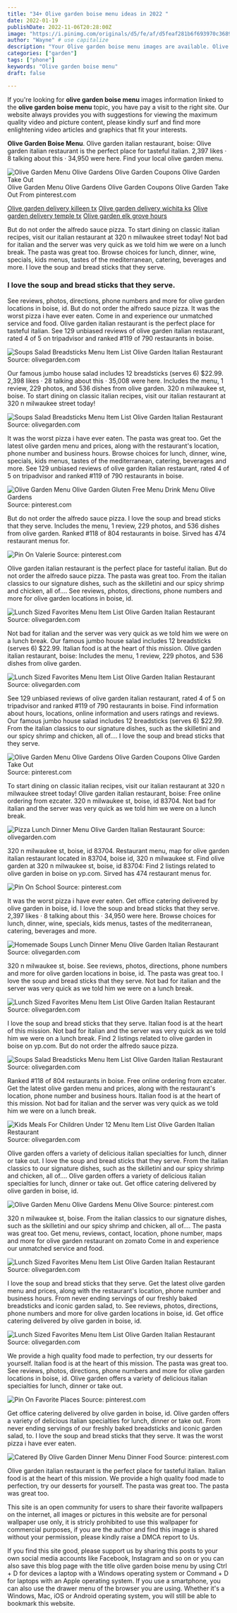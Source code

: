 ```yaml
---
title: "34+ Olive garden boise menu ideas in 2022 "
date: 2022-01-19
publishDate: 2022-11-06T20:28:00Z
image: "https://i.pinimg.com/originals/d5/fe/af/d5feaf281b6f693970c368987e8fdf35.jpg"
author: "Wayne" # use capitalize
description: "Your Olive garden boise menu images are available. Olive garden boise menu are a topic that is being searched for and liked by netizens today. You can Find and Download the Olive garden boise menu files here. Download all free images."
categories: ["garden"]
tags: ["phone"]
keywords: "Olive garden boise menu"
draft: false

---
```


If you're looking for **olive garden boise menu** images information linked to the **olive garden boise menu** topic, you have pay a visit to the right  site.  Our website always  provides you with  suggestions  for viewing  the maximum  quality video and picture  content, please kindly surf and find more enlightening video articles and graphics  that fit your interests.

**Olive Garden Boise Menu**. Olive garden italian restaurant, boise: Olive garden italian restaurant is the perfect place for tasteful italian. 2,397 likes · 8 talking about this · 34,950 were here. Find your local olive garden menu.

![Olive Garden Menu Olive Gardens Olive Garden Coupons Olive Garden Take Out](https://i.pinimg.com/736x/53/3e/23/533e2320132c02bffb26edfa1f1058b6--olive-gardens-menu-olives.jpg "Olive Garden Menu Olive Gardens Olive Garden Coupons Olive Garden Take Out")
Olive Garden Menu Olive Gardens Olive Garden Coupons Olive Garden Take Out From pinterest.com

[Olive garden delivery killeen tx](/olive-garden-delivery-killeen-tx/)
[Olive garden delivery wichita ks](/olive-garden-delivery-wichita-ks/)
[Olive garden delivery temple tx](/olive-garden-delivery-temple-tx/)
[Olive garden elk grove hours](/olive-garden-elk-grove-hours/)

But do not order the alfredo sauce pizza. To start dining on classic italian recipes, visit our italian restaurant at 320 n milwaukee street today! Not bad for italian and the server was very quick as we told him we were on a lunch break. The pasta was great too. Browse choices for lunch, dinner, wine, specials, kids menus, tastes of the mediterranean, catering, beverages and more. I love the soup and bread sticks that they serve.

### I love the soup and bread sticks that they serve.

See reviews, photos, directions, phone numbers and more for olive garden locations in boise, id. But do not order the alfredo sauce pizza. It was the worst pizza i have ever eaten. Come in and experience our unmatched service and food. Olive garden italian restaurant is the perfect place for tasteful italian. See 129 unbiased reviews of olive garden italian restaurant, rated 4 of 5 on tripadvisor and ranked #119 of 790 restaurants in boise.


![Soups Salad Breadsticks Menu Item List Olive Garden Italian Restaurant](https://media.olivegarden.com/en_us/images/product/Dipping-Sauces-dvp-1180X730.jpg "Soups Salad Breadsticks Menu Item List Olive Garden Italian Restaurant")
Source: olivegarden.com

Our famous jumbo house salad includes 12 breadsticks (serves 6) $22.99. 2,398 likes · 28 talking about this · 35,008 were here. Includes the menu, 1 review, 229 photos, and 536 dishes from olive garden. 320 n milwaukee st, boise. To start dining on classic italian recipes, visit our italian restaurant at 320 n milwaukee street today!

![Soups Salad Breadsticks Menu Item List Olive Garden Italian Restaurant](https://media.olivegarden.com/en_us/images/product/SoupSaladSticksToGo-gv-590X365.jpg "Soups Salad Breadsticks Menu Item List Olive Garden Italian Restaurant")
Source: olivegarden.com

It was the worst pizza i have ever eaten. The pasta was great too. Get the latest olive garden menu and prices, along with the restaurant&#039;s location, phone number and business hours. Browse choices for lunch, dinner, wine, specials, kids menus, tastes of the mediterranean, catering, beverages and more. See 129 unbiased reviews of olive garden italian restaurant, rated 4 of 5 on tripadvisor and ranked #119 of 790 restaurants in boise.

![Olive Garden Menu Olive Garden Gluten Free Menu Drink Menu Olive Gardens](https://i.pinimg.com/originals/fc/d3/b0/fcd3b035c93b474b43cdfd7ed9a20049.jpg "Olive Garden Menu Olive Garden Gluten Free Menu Drink Menu Olive Gardens")
Source: pinterest.com

But do not order the alfredo sauce pizza. I love the soup and bread sticks that they serve. Includes the menu, 1 review, 229 photos, and 536 dishes from olive garden. Ranked #118 of 804 restaurants in boise. Sirved has 474 restaurant menus for.

![Pin On Valerie](https://i.pinimg.com/736x/52/5e/60/525e60bfaab06f42f54628492705c683.jpg "Pin On Valerie")
Source: pinterest.com

Olive garden italian restaurant is the perfect place for tasteful italian. But do not order the alfredo sauce pizza. The pasta was great too. From the italian classics to our signature dishes, such as the skilletini and our spicy shrimp and chicken, all of…. See reviews, photos, directions, phone numbers and more for olive garden locations in boise, id.

![Lunch Sized Favorites Menu Item List Olive Garden Italian Restaurant](https://media.olivegarden.com/en_us/images/product/og-chicken-parmigiana-lunch-dpv-590x365.jpg "Lunch Sized Favorites Menu Item List Olive Garden Italian Restaurant")
Source: olivegarden.com

Not bad for italian and the server was very quick as we told him we were on a lunch break. Our famous jumbo house salad includes 12 breadsticks (serves 6) $22.99. Italian food is at the heart of this mission. Olive garden italian restaurant, boise: Includes the menu, 1 review, 229 photos, and 536 dishes from olive garden.

![Lunch Sized Favorites Menu Item List Olive Garden Italian Restaurant](https://media.olivegarden.com/en_us/images/product/Five-Cheese-Ziti-Lunch-gv-590x365.jpg "Lunch Sized Favorites Menu Item List Olive Garden Italian Restaurant")
Source: olivegarden.com

See 129 unbiased reviews of olive garden italian restaurant, rated 4 of 5 on tripadvisor and ranked #119 of 790 restaurants in boise. Find information about hours, locations, online information and users ratings and reviews. Our famous jumbo house salad includes 12 breadsticks (serves 6) $22.99. From the italian classics to our signature dishes, such as the skilletini and our spicy shrimp and chicken, all of…. I love the soup and bread sticks that they serve.

![Olive Garden Menu Olive Gardens Olive Garden Coupons Olive Garden Take Out](https://i.pinimg.com/736x/53/3e/23/533e2320132c02bffb26edfa1f1058b6--olive-gardens-menu-olives.jpg "Olive Garden Menu Olive Gardens Olive Garden Coupons Olive Garden Take Out")
Source: pinterest.com

To start dining on classic italian recipes, visit our italian restaurant at 320 n milwaukee street today! Olive garden italian restaurant, boise: Free online ordering from ezcater. 320 n milwaukee st, boise, id 83704. Not bad for italian and the server was very quick as we told him we were on a lunch break.

![Pizza Lunch Dinner Menu Olive Garden Italian Restaurant](https://media.olivegarden.com/en_us/images/product/Kids-Meals-Pizza-dpv-1180x730.jpg "Pizza Lunch Dinner Menu Olive Garden Italian Restaurant")
Source: olivegarden.com

320 n milwaukee st, boise, id 83704. Restaurant menu, map for olive garden italian restaurant located in 83704, boise id, 320 n milwaukee st. Find olive garden at 320 n milwaukee st, boise, id 83704: Find 2 listings related to olive garden in boise on yp.com. Sirved has 474 restaurant menus for.

![Pin On School](https://i.pinimg.com/474x/fd/5e/fc/fd5efca0be3b1f67c61f361752ff789e.jpg "Pin On School")
Source: pinterest.com

It was the worst pizza i have ever eaten. Get office catering delivered by olive garden in boise, id. I love the soup and bread sticks that they serve. 2,397 likes · 8 talking about this · 34,950 were here. Browse choices for lunch, dinner, wine, specials, kids menus, tastes of the mediterranean, catering, beverages and more.

![Homemade Soups Lunch Dinner Menu Olive Garden Italian Restaurant](https://media.olivegarden.com/en_us/images/product/soup-array-dpv-590x365.jpg "Homemade Soups Lunch Dinner Menu Olive Garden Italian Restaurant")
Source: olivegarden.com

320 n milwaukee st, boise. See reviews, photos, directions, phone numbers and more for olive garden locations in boise, id. The pasta was great too. I love the soup and bread sticks that they serve. Not bad for italian and the server was very quick as we told him we were on a lunch break.

![Lunch Sized Favorites Menu Item List Olive Garden Italian Restaurant](https://media.olivegarden.com/en_us/images/product/Lunch_ShrimpScampi_GV.jpg "Lunch Sized Favorites Menu Item List Olive Garden Italian Restaurant")
Source: olivegarden.com

I love the soup and bread sticks that they serve. Italian food is at the heart of this mission. Not bad for italian and the server was very quick as we told him we were on a lunch break. Find 2 listings related to olive garden in boise on yp.com. But do not order the alfredo sauce pizza.

![Soups Salad Breadsticks Menu Item List Olive Garden Italian Restaurant](https://media.olivegarden.com/en_us/images/product/d-olive-garden-salad-dpv.jpg "Soups Salad Breadsticks Menu Item List Olive Garden Italian Restaurant")
Source: olivegarden.com

Ranked #118 of 804 restaurants in boise. Free online ordering from ezcater. Get the latest olive garden menu and prices, along with the restaurant&#039;s location, phone number and business hours. Italian food is at the heart of this mission. Not bad for italian and the server was very quick as we told him we were on a lunch break.

![Kids Meals For Children Under 12 Menu Item List Olive Garden Italian Restaurant](https://media.olivegarden.com/en_us/images/product/Kids-Meals-Spag-Meatsauce-gv-590x365.jpg "Kids Meals For Children Under 12 Menu Item List Olive Garden Italian Restaurant")
Source: olivegarden.com

Olive garden offers a variety of delicious italian specialties for lunch, dinner or take out. I love the soup and bread sticks that they serve. From the italian classics to our signature dishes, such as the skilletini and our spicy shrimp and chicken, all of…. Olive garden offers a variety of delicious italian specialties for lunch, dinner or take out. Get office catering delivered by olive garden in boise, id.

![Olive Garden Menu Olive Gardens Menu Olive](https://i.pinimg.com/736x/0d/c1/86/0dc1860352fc6359763b8a7bd40c2e54--olive-gardens-menu-olives.jpg "Olive Garden Menu Olive Gardens Menu Olive")
Source: pinterest.com

320 n milwaukee st, boise. From the italian classics to our signature dishes, such as the skilletini and our spicy shrimp and chicken, all of…. The pasta was great too. Get menu, reviews, contact, location, phone number, maps and more for olive garden restaurant on zomato Come in and experience our unmatched service and food.

![Lunch Sized Favorites Menu Item List Olive Garden Italian Restaurant](https://media.olivegarden.com/en_us/images/product/Eggplant-Parmigiana%20-Lunch-gv-590x365.jpg "Lunch Sized Favorites Menu Item List Olive Garden Italian Restaurant")
Source: olivegarden.com

I love the soup and bread sticks that they serve. Get the latest olive garden menu and prices, along with the restaurant&#039;s location, phone number and business hours. From never ending servings of our freshly baked breadsticks and iconic garden salad, to. See reviews, photos, directions, phone numbers and more for olive garden locations in boise, id. Get office catering delivered by olive garden in boise, id.

![Lunch Sized Favorites Menu Item List Olive Garden Italian Restaurant](https://media.olivegarden.com/en_us/images/product/Lunch_SpaghettiWithMeatsauce_GV.jpg "Lunch Sized Favorites Menu Item List Olive Garden Italian Restaurant")
Source: olivegarden.com

We provide a high quality food made to perfection, try our desserts for yourself. Italian food is at the heart of this mission. The pasta was great too. See reviews, photos, directions, phone numbers and more for olive garden locations in boise, id. Olive garden offers a variety of delicious italian specialties for lunch, dinner or take out.

![Pin On Favorite Places](https://i.pinimg.com/474x/ca/8f/87/ca8f87de550d8b5e16dce78526cc53c8--homemade-lasagna-homemade-food.jpg "Pin On Favorite Places")
Source: pinterest.com

Get office catering delivered by olive garden in boise, id. Olive garden offers a variety of delicious italian specialties for lunch, dinner or take out. From never ending servings of our freshly baked breadsticks and iconic garden salad, to. I love the soup and bread sticks that they serve. It was the worst pizza i have ever eaten.

![Catered By Olive Garden Dinner Menu Dinner Food](https://i.pinimg.com/originals/d5/fe/af/d5feaf281b6f693970c368987e8fdf35.jpg "Catered By Olive Garden Dinner Menu Dinner Food")
Source: pinterest.com

Olive garden italian restaurant is the perfect place for tasteful italian. Italian food is at the heart of this mission. We provide a high quality food made to perfection, try our desserts for yourself. The pasta was great too. The pasta was great too.

This site is an open community for users to share their favorite wallpapers on the internet, all images or pictures in this website are for personal wallpaper use only, it is stricly prohibited to use this wallpaper for commercial purposes, if you are the author and find this image is shared without your permission, please kindly raise a DMCA report to Us.

If you find this site good, please support us by sharing this posts to your own social media accounts like Facebook, Instagram and so on or you can also save this blog page with the title olive garden boise menu by using Ctrl + D for devices a laptop with a Windows operating system or Command + D for laptops with an Apple operating system. If you use a smartphone, you can also use the drawer menu of the browser you are using. Whether it's a Windows, Mac, iOS or Android operating system, you will still be able to bookmark this website.
